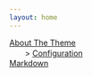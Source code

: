 ```yaml
---
layout: home
---
```


[About The Theme](./docs/About_The_Theme.html)  
　　> [Configuration](./docs/Configuration.html)  
[Markdown](./docs/Markdown.html)  